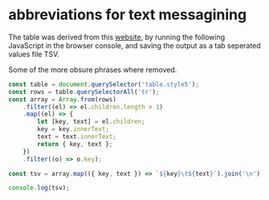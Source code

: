 # abbreviations for text messagining

The table was derived from this [website](https://www.webopedia.com/reference/text-message-abbreviations/),
by running the following JavaScript in the browser console, and saving the output as a tab seperated values file TSV.

Some of the more obsure phrases where removed.

```javascript
const table = document.querySelector('table.style5');
const rows = table.querySelectorAll('tr');
const array = Array.from(rows)
    .filter((el) => el.children.length > 1)
    .map((el) => {
        let [key, text] = el.children;
        key = key.innerText;
        text = text.innerText;
        return { key, text };
    })
    .filter((o) => o.key);

const tsv = array.map(({ key, text }) => `${key}\t${text}`).join('\n');

console.log(tsv);
```
